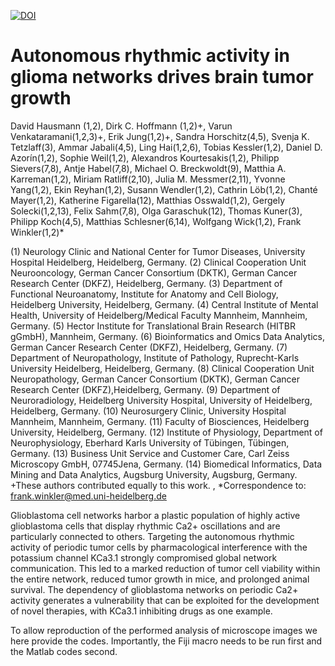 [![DOI](https://zenodo.org/badge/556336211.svg)](https://zenodo.org/badge/latestdoi/556336211)

# Autonomous rhythmic activity in glioma networks drives brain tumor growth

David Hausmann (1,2), Dirk C. Hoffmann (1,2)+, Varun Venkataramani(1,2,3)+, Erik Jung(1,2)+,
Sandra Horschitz(4,5), Svenja K. Tetzlaff(3), Ammar Jabali(4,5), Ling Hai(1,2,6), Tobias Kessler(1,2),
Daniel D. Azorín(1,2), Sophie Weil(1,2), Alexandros Kourtesakis(1,2), Philipp Sievers(7,8), Antje Habel(7,8),
Michael O. Breckwoldt(9), Matthia A. Karreman(1,2), Miriam Ratliff(2,10), Julia M. Messmer(2,11),
Yvonne Yang(1,2), Ekin Reyhan(1,2), Susann Wendler(1,2), Cathrin Löb(1,2), Chanté Mayer(1,2),
Katherine Figarella(12), Matthias Osswald(1,2), Gergely Solecki(1,2,13), Felix Sahm(7,8),
Olga Garaschuk(12), Thomas Kuner(3), Philipp Koch(4,5), Matthias Schlesner(6,14), Wolfgang Wick(1,2),
Frank Winkler(1,2)*

(1)  Neurology Clinic and National Center for Tumor Diseases, University Hospital Heidelberg, Heidelberg, Germany.
(2)  Clinical Cooperation Unit Neurooncology, German Cancer Consortium (DKTK), German Cancer Research Center (DKFZ), Heidelberg, Germany.
(3)  Department of Functional Neuroanatomy, Institute for Anatomy and Cell Biology, Heidelberg University, Heidelberg, Germany.
(4)  Central Institute of Mental Health, University of Heidelberg/Medical Faculty Mannheim, Mannheim, Germany.
(5)  Hector Institute for Translational Brain Research (HITBR gGmbH), Mannheim, Germany.
(6)  Bioinformatics and Omics Data Analytics, German Cancer Research Center (DKFZ), Heidelberg, Germany.
(7)  Department of Neuropathology, Institute of Pathology, Ruprecht-Karls University Heidelberg, Heidelberg, Germany.
(8)  Clinical Cooperation Unit Neuropathology, German Cancer Consortium (DKTK), German Cancer Research Center (DKFZ),Heidelberg, Germany.
(9)  Department of Neuroradiology, Heidelberg University Hospital, University of Heidelberg, Heidelberg, Germany.
(10) Neurosurgery Clinic, University Hospital Mannheim, Mannheim, Germany.
(11) Faculty of Biosciences, Heidelberg University, Heidelberg, Germany.
(12) Institute of Physiology, Department of Neurophysiology, Eberhard Karls University of Tübingen, Tübingen, Germany.
(13) Business Unit Service and Customer Care, Carl Zeiss Microscopy GmbH, 07745Jena, Germany.
(14) Biomedical Informatics, Data Mining and Data Analytics, Augsburg University, Augsburg, Germany.
+These authors contributed equally to this work. , *Correspondence to: frank.winkler@med.uni-heidelberg.de

Glioblastoma cell networks harbor a plastic population of highly active glioblastoma cells that display rhythmic Ca2+ oscillations and are particularly connected to others.
Targeting the autonomous rhythmic activity of periodic tumor cells by pharmacological interference with the potassium channel KCa3.1 strongly compromised global network communication.
This led to a marked reduction of tumor cell viability within the entire network, reduced tumor growth in mice, and prolonged animal survival.
The dependency of glioblastoma networks on periodic Ca2+ activity generates a vulnerability that can be exploited for the development of novel therapies, with KCa3.1 inhibiting drugs as one example.

To allow reproduction of the performed analysis of microscope images we here provide the codes.
Importantly, the Fiji macro needs to be run first and the Matlab codes second.

